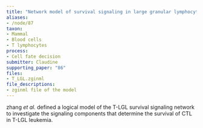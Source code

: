 ```yaml
---
title: "Network model of survival signaling in large granular lymphocyte leukemia (Zhang et al 2008)"
aliases:
- /node/87
taxon: 
- Mammal
- Blood cells
- T lymphocytes
process: 
- Cell fate decision
submitter: Claudine
supporting_paper: "86"
files: 
- T_LGL.zginml
file_descriptions: 
- zginml file of the model
---
```



zhang _et al._ defined a logical model of the T-LGL survival signaling network
to investigate the signaling components that determine the survival of CTL in
T-LGL leukemia.


